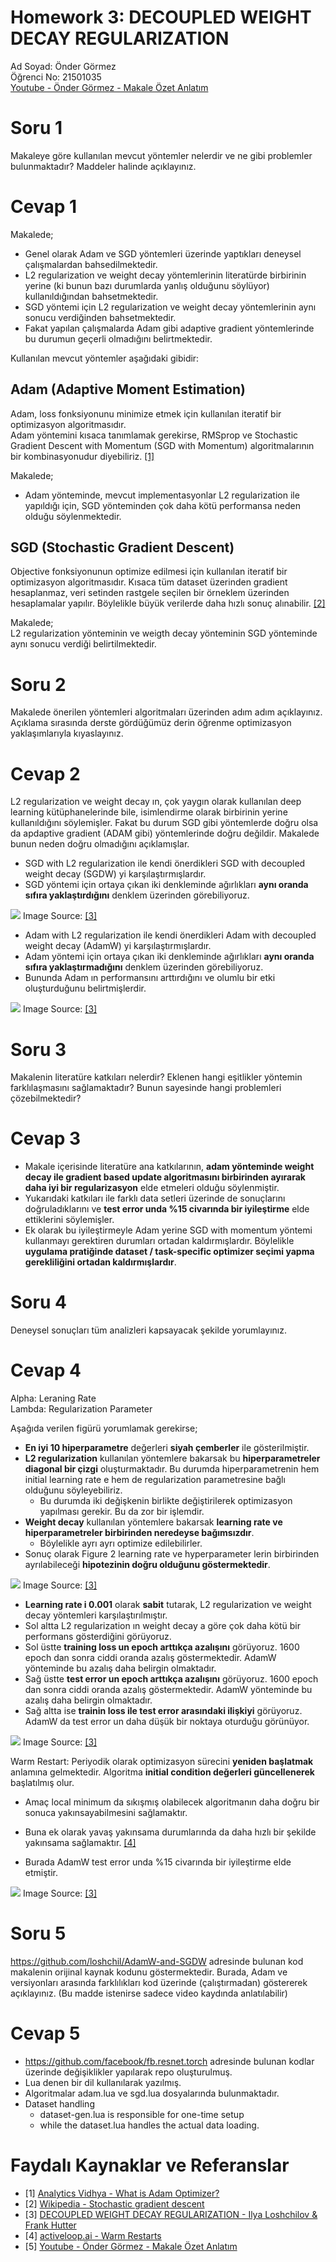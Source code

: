 # Homework 3: DECOUPLED WEIGHT DECAY REGULARIZATION
Ad Soyad: Önder Görmez  
Öğrenci No: 21501035  
[Youtube - Önder Görmez - Makale Özet Anlatım](https://youtu.be/GRe3MtoDk-Y)

# Soru 1
Makaleye göre kullanılan mevcut yöntemler nelerdir ve ne gibi problemler bulunmaktadır? Maddeler halinde açıklayınız.

# Cevap 1

Makalede;
* Genel olarak Adam ve SGD yöntemleri üzerinde yaptıkları deneysel çalışmalardan bahsedilmektedir.
* L2 regularization ve weight decay yöntemlerinin literatürde birbirinin yerine (ki bunun bazı durumlarda yanlış olduğunu söylüyor) kullanıldığından bahsetmektedir.
* SGD yöntemi için L2 regularization ve weight decay yöntemlerinin aynı sonucu verdiğinden bahsetmektedir.
* Fakat yapılan çalışmalarda Adam gibi adaptive gradient yöntemlerinde bu durumun geçerli olmadığını belirtmektedir.

Kullanılan mevcut yöntemler aşağıdaki gibidir:

## Adam (Adaptive Moment Estimation)

Adam, loss fonksiyonunu minimize etmek için kullanılan iteratif bir optimizasyon algoritmasıdır.  
Adam yöntemini kısaca tanımlamak gerekirse, RMSprop ve Stochastic Gradient Descent with Momentum (SGD with Momentum) algoritmalarının bir kombinasyonudur diyebiliriz. [[1]](#[1])

Makalede;  
* Adam yönteminde, mevcut implementasyonlar L2 regularization ile yapıldığı için, SGD yönteminden çok daha kötü performansa neden olduğu söylenmektedir.

## SGD (Stochastic Gradient Descent)
Objective fonksiyonunun optimize edilmesi için kullanılan iteratif bir optimizasyon algoritmasıdır.  Kısaca tüm dataset üzerinden gradient hesaplanmaz, veri setinden rastgele seçilen bir örneklem üzerinden hesaplamalar yapılır. Böylelikle büyük verilerde daha hızlı sonuç alınabilir. [[2]](#[2])

Makalede;  
L2 regularization yönteminin ve weigth decay yönteminin SGD yönteminde aynı sonucu verdiği belirtilmektedir.

<div style="page-break-after: always;"></div>

# Soru 2
Makalede önerilen yöntemleri algoritmaları üzerinden adım adım açıklayınız. Açıklama sırasında derste gördüğümüz derin öğrenme optimizasyon yaklaşımlarıyla kıyaslayınız.

# Cevap 2

L2 regularization ve weight decay ın, çok yaygın olarak kullanılan deep learning kütüphanelerinde bile, isimlendirme olarak birbirinin yerine kullanıldığını söylemişler. Fakat bu durum SGD gibi yöntemlerde doğru olsa da apdaptive gradient (ADAM gibi) yöntemlerinde doğru değildir. Makalede bunun neden doğru olmadığını açıklamışlar.


* SGD with L2 regularization ile kendi önerdikleri SGD with decoupled weight decay (SGDW) yi karşılaştırmışlardır.
* SGD yöntemi için ortaya çıkan iki denkleminde ağırlıkları **aynı oranda sıfıra yaklaştırdığını** denklem üzerinden görebiliyoruz.

![](images/algorithm1.png)
Image Source: [[3]](#[3])

* Adam with L2 regularization ile kendi önerdikleri Adam with decoupled weight decay (AdamW) yi karşılaştırmışlardır.
* Adam yöntemi için ortaya çıkan iki denkleminde ağırlıkları **aynı oranda sıfıra yaklaştırmadığını** denklem üzerinden görebiliyoruz.
* Bununda Adam ın performansını arttırdığını ve olumlu bir etki oluşturduğunu belirtmişlerdir.
 
![](images/algorithm2.png)
Image Source: [[3]](#[3])


<div style="page-break-after: always;"></div>

# Soru 3
Makalenin literatüre katkıları nelerdir? Eklenen hangi eşitlikler yöntemin farklılaşmasını sağlamaktadır? Bunun sayesinde hangi problemleri çözebilmektedir?

# Cevap 3

* Makale içerisinde literatüre ana katkılarının, **adam yönteminde weight decay ile gradient based update algoritmasını birbirinden ayırarak daha iyi bir regularizasyon** elde etmeleri olduğu söylenmiştir.
* Yukarıdaki katkıları ile farklı data setleri üzerinde de sonuçlarını doğruladıklarını ve **test error unda %15 civarında bir iyileştirme** elde ettiklerini söylemişler.
* Ek olarak bu iyileştirmeyle Adam yerine SGD with momentum yöntemi kullanmayı gerektiren durumları ortadan kaldırmışlardır. Böylelikle **uygulama pratiğinde dataset / task-specific optimizer seçimi yapma gerekliliğini ortadan kaldırmışlardır**.


<div style="page-break-after: always;"></div>

# Soru 4
Deneysel sonuçları tüm analizleri kapsayacak şekilde yorumlayınız.

# Cevap 4

Alpha: Leraning Rate  
Lambda: Regularization Parameter

Aşağıda verilen figürü yorumlamak gerekirse;
* **En iyi 10 hiperparametre** değerleri **siyah çemberler** ile gösterilmiştir.
* **L2 regularization** kullanılan yöntemlere bakarsak bu **hiperparametreler diagonal bir çizgi** oluşturmaktadır. Bu durumda hiperparametrenin hem initial learning rate e hem de regularization parametresine bağlı olduğunu söyleyebiliriz.
  * Bu durumda iki değişkenin birlikte değiştirilerek optimizasyon yapılması gerekir. Bu da zor bir işlemdir.
* **Weight decay** kullanılan yöntemlere bakarsak **learning rate ve hiperparametreler birbirinden neredeyse bağımsızdır**. 
  * Böylelikle ayrı ayrı optimize edilebilirler.
* Sonuç olarak Figure 2 learning rate ve hyperparameter lerin birbirinden ayrılabileceği **hipotezinin doğru olduğunu göstermektedir**.

![](images/figure2.png)
Image Source: [[3]](#[3])

<div style="page-break-after: always;"></div>

* **Learning rate i 0.001** olarak **sabit** tutarak, L2 regularization ve weight decay yöntemleri karşılaştırılmıştır.
* Sol altta L2 regularization ın weight decay a göre çok daha kötü bir performans gösterdiğini görüyoruz.
* Sol üstte **training loss un epoch arttıkça azalışını** görüyoruz. 1600 epoch dan sonra ciddi oranda azalış göstermektedir. AdamW yönteminde bu azalış daha belirgin olmaktadır.
* Sağ üstte **test error un epoch arttıkça azalışını** görüyoruz. 1600 epoch dan sonra ciddi oranda azalış göstermektedir. AdamW yönteminde bu azalış daha belirgin olmaktadır.
* Sağ altta ise **trainin loss ile test error arasındaki ilişkiyi** görüyoruz. AdamW da test error un daha düşük bir noktaya oturduğu görünüyor.

![](images/figure3.png)
Image Source: [[3]](#[3])

<div style="page-break-after: always;"></div>

Warm Restart: Periyodik olarak optimizasyon sürecini **yeniden başlatmak** anlamına gelmektedir. Algoritma **initial condition değerleri güncellenerek** başlatılmış olur.
* Amaç local minimum da sıkışmış olabilecek algoritmanın daha doğru bir sonuca yakınsayabilmesini sağlamaktır.
* Buna ek olarak yavaş yakınsama durumlarında da daha hızlı bir şekilde yakınsama sağlamaktır. [[4]](#[4])


* Burada AdamW test error unda %15 civarında bir iyileştirme elde etmiştir.

![](images/figure4.png)
Image Source: [[3]](#[3])

<div style="page-break-after: always;"></div>

# Soru 5
https://github.com/loshchil/AdamW-and-SGDW adresinde bulunan kod makalenin orijinal kaynak
kodunu göstermektedir. Burada, Adam ve versiyonları arasında farklılıkları kod üzerinde (çalıştırmadan) göstererek açıklayınız. (Bu madde istenirse sadece video kaydında anlatılabilir)

# Cevap 5

* https://github.com/facebook/fb.resnet.torch adresinde bulunan kodlar üzerinde değişiklikler yapılarak repo oluşturulmuş.
* Lua denen bir dil kullanılarak yazılmış.
* Algoritmalar adam.lua ve sgd.lua dosyalarında bulunmaktadır.
* Dataset handling
  * dataset-gen.lua is responsible for one-time setup
  * while the dataset.lua handles the actual data loading.

<div style="page-break-after: always;"></div>

# Faydalı Kaynaklar ve Referanslar
- [1] <a name="[1]"> [Analytics Vidhya - What is Adam Optimizer?](https://www.analyticsvidhya.com/blog/2023/09/what-is-adam-optimizer/#:~:text=The%20Adam%20optimizer%2C%20short%20for,Stochastic%20Gradient%20Descent%20with%20momentum.)
- [2] <a name="[2]"> [Wikipedia - Stochastic gradient descent](https://en.wikipedia.org/wiki/Stochastic_gradient_descent)
- [3] <a name="[3]"> [DECOUPLED WEIGHT DECAY REGULARIZATION - Ilya Loshchilov & Frank Hutter](https://arxiv.org/pdf/1711.05101)
- [4] <a name="[4]"> [activeloop.ai - Warm Restarts](https://www.activeloop.ai/resources/glossary/warm-restarts/#:~:text=Warm%20restarts%20in%20deep%20learning,process%20with%20updated%20initial%20conditions.)
- [5] <a name="[5]"> [Youtube - Önder Görmez - Makale Özet Anlatım](https://youtu.be/GRe3MtoDk-Y)
